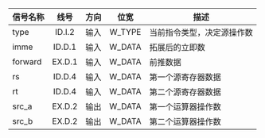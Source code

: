 | 信号名称 |  线号  | 方向 |  位宽  | 描述                       |
| -------- | :----: | :--: | :----: | -------------------------- |
| type     | ID.I.2 | 输入 | W_TYPE | 当前指令类型，决定源操作数 |
| imme     | ID.D.1 | 输入 | W_DATA | 拓展后的立即数             |
| forward  | EX.D.1 | 输入 | W_DATA | 前推数据                   |
| rs       | ID.D.4 | 输入 | W_DATA | 第一个源寄存器数据         |
| rt       | ID.D.4 | 输入 | W_DATA | 第二个源寄存器数据         |
| src_a    | EX.D.2 | 输出 | W_DATA | 第一个运算器操作数         |
| src_b    | EX.D.2 | 输出 | W_DATA | 第二个运算器操作数         |

